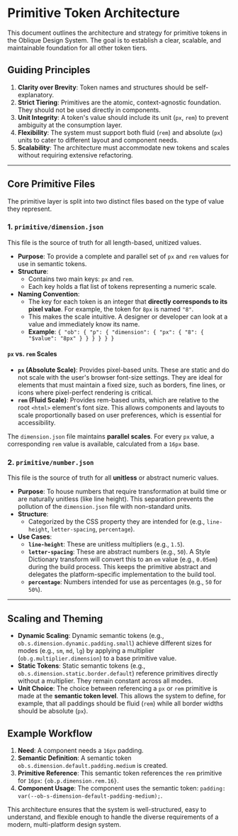 # Primitive Token Architecture

This document outlines the architecture and strategy for primitive tokens in the Oblique Design System. The goal is to establish a clear, scalable, and maintainable foundation for all other token tiers.

## Guiding Principles

1.  **Clarity over Brevity**: Token names and structures should be self-explanatory.
2.  **Strict Tiering**: Primitives are the atomic, context-agnostic foundation. They should not be used directly in components.
3.  **Unit Integrity**: A token's value should include its unit (`px`, `rem`) to prevent ambiguity at the consumption layer.
4.  **Flexibility**: The system must support both fluid (`rem`) and absolute (`px`) units to cater to different layout and component needs.
5.  **Scalability**: The architecture must accommodate new tokens and scales without requiring extensive refactoring.

---

## Core Primitive Files

The primitive layer is split into two distinct files based on the type of value they represent.

### 1. `primitive/dimension.json`

This file is the source of truth for all length-based, unitized values.

-   **Purpose**: To provide a complete and parallel set of `px` and `rem` values for use in semantic tokens.
-   **Structure**:
    -   Contains two main keys: `px` and `rem`.
    -   Each key holds a flat list of tokens representing a numeric scale.
-   **Naming Convention**:
    -   The key for each token is an integer that **directly corresponds to its pixel value**. For example, the token for `8px` is named `"8"`.
    -   This makes the scale intuitive. A designer or developer can look at a value and immediately know its name.
    -   **Example**: `{ "ob": { "p": { "dimension": { "px": { "8": { "$value": "8px" } } } } } }`

#### `px` vs. `rem` Scales

-   **`px` (Absolute Scale)**: Provides pixel-based units. These are static and do not scale with the user's browser font-size settings. They are ideal for elements that must maintain a fixed size, such as borders, fine lines, or icons where pixel-perfect rendering is critical.
-   **`rem` (Fluid Scale)**: Provides rem-based units, which are relative to the root `<html>` element's font size. This allows components and layouts to scale proportionally based on user preferences, which is essential for accessibility.

The `dimension.json` file maintains **parallel scales**. For every `px` value, a corresponding `rem` value is available, calculated from a `16px` base.

### 2. `primitive/number.json`

This file is the source of truth for all **unitless** or abstract numeric values.

-   **Purpose**: To house numbers that require transformation at build time or are naturally unitless (like line height). This separation prevents the pollution of the `dimension.json` file with non-standard units.
-   **Structure**:
    -   Categorized by the CSS property they are intended for (e.g., `line-height`, `letter-spacing`, `percentage`).
-   **Use Cases**:
    -   **`line-height`**: These are unitless multipliers (e.g., `1.5`).
    -   **`letter-spacing`**: These are abstract numbers (e.g., `50`). A Style Dictionary transform will convert this to an `em` value (e.g., `0.05em`) during the build process. This keeps the primitive abstract and delegates the platform-specific implementation to the build tool.
    -   **`percentage`**: Numbers intended for use as percentages (e.g., `50` for `50%`).

---

## Scaling and Theming

-   **Dynamic Scaling**: Dynamic semantic tokens (e.g., `ob.s.dimension.dynamic.padding.small`) achieve different sizes for modes (e.g., `sm`, `md`, `lg`) by applying a multiplier (`ob.g.multiplier.dimension`) to a base primitive value.
-   **Static Tokens**: Static semantic tokens (e.g., `ob.s.dimension.static.border.default`) reference primitives directly without a multiplier. They remain constant across all modes.
-   **Unit Choice**: The choice between referencing a `px` or `rem` primitive is made at the **semantic token level**. This allows the system to define, for example, that all paddings should be fluid (`rem`) while all border widths should be absolute (`px`).

## Example Workflow

1.  **Need**: A component needs a `16px` padding.
2.  **Semantic Definition**: A semantic token `ob.s.dimension.default.padding.medium` is created.
3.  **Primitive Reference**: This semantic token references the `rem` primitive for `16px`: `{ob.p.dimension.rem.16}`.
4.  **Component Usage**: The component uses the semantic token: `padding: var(--ob-s-dimension-default-padding-medium);`.

This architecture ensures that the system is well-structured, easy to understand, and flexible enough to handle the diverse requirements of a modern, multi-platform design system.
